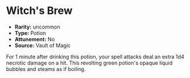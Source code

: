 
# Witch's Brew

* **Rarity:** uncommon
* **Type:** Potion
* **Attunement:** No
* **Source:** Vault of Magic


For 1 minute after drinking this potion, your spell attacks deal an extra 1d4 necrotic damage on a hit. This revolting green potion's opaque liquid bubbles and steams as if boiling.
